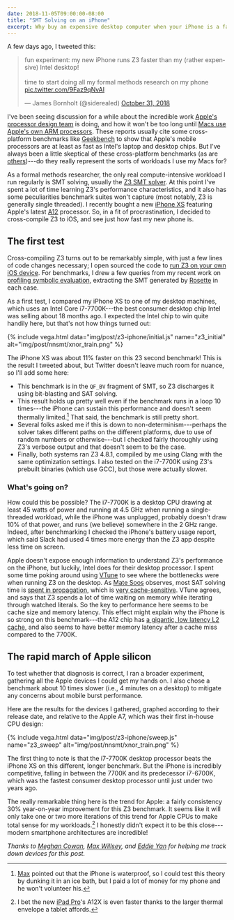```yaml
---
date: 2018-11-05T09:00:00-08:00
title: "SMT Solving on an iPhone"
excerpt: Why buy an expensive desktop computer when your iPhone is a faster SMT solver?
---
```


A few days ago, I tweeted this:

<blockquote class="twitter-tweet"><p lang="en" dir="ltr">fun experiment: my new iPhone runs Z3 faster than my (rather expensive) Intel desktop!<br><br>time to start doing all my formal methods research on my phone <a href="https://t.co/9Faz9qNvAI">pic.twitter.com/9Faz9qNvAI</a></p>&mdash; James Bornholt (@siderealed) <a href="https://twitter.com/siderealed/status/1057682481334218752?ref_src=twsrc%5Etfw">October 31, 2018</a></blockquote> <script async src="https://platform.twitter.com/widgets.js" charset="utf-8"></script>

I've been seeing discussion for a while about the incredible work
[Apple's processor design team][bb1] is doing,
and how it won't be too long until [Macs use Apple's own ARM processors][bb2].
These reports usually cite some cross-platform benchmarks
like [Geekbench][] to show that Apple's mobile processors
are at least as fast as Intel's laptop and desktop chips.
But I've always been a little skeptical
of these cross-platform benchmarks
(as are [others][linus])---do they really represent
the sorts of workloads I use my Macs for?

As a formal methods researcher,
the only real compute-intensive workload I run regularly
is SMT solving, usually the [Z3 SMT solver][z3].
At this point I've spent a lot of time
learning Z3's performance characteristics,
and it also has some peculiarities benchmark suites won't capture
(most notably, Z3 is generally single threaded).
I recently bought a new [iPhone XS][]
featuring Apple's latest [A12][] processor.
So, in a fit of procrastination,
I decided to cross-compile Z3 to iOS,
and see just how fast my new phone is.

## The first test

Cross-compiling Z3 turns out to be remarkably simple,
with just a few lines of code changes necessary;
I open sourced the code to [run Z3 on your own iOS device][gh].
For benchmarks, I drew a few queries
from my recent work on [profiling symbolic evaluation][sympro],
extracting the SMT generated by [Rosette][] in each case.

As a first test, I compared my iPhone XS
to one of my desktop machines, which uses an Intel Core i7-7700K---the best
consumer desktop chip Intel was selling about 18 months ago.
I expected the Intel chip to win quite handily here,
but that's not how things turned out:

{% include vega.html data="img/post/z3-iphone/initial.js" name="z3_initial" alt="img/post/nnsmt/xnor_train.png" %}

The iPhone XS was about 11% faster on this 23 second benchmark!
This is the result I tweeted about,
but Twitter doesn't leave much room for nuance,
so I'll add some here:

- This benchmark is in the `QF_BV` fragment of SMT,
  so Z3 discharges it using bit-blasting and SAT solving.
- This result holds up pretty well
  even if the benchmark runs in a loop 10 times---the iPhone
  can sustain this performance and doesn't seem thermally limited.[^water]
  That said, the benchmark is still pretty short.
- Several folks asked me if this is down to non-determinism---perhaps
  the solver takes different paths on the different platforms,
  due to use of random numbers or otherwise---but I checked
  fairly thoroughly using Z3's verbose output and that doesn't seem to be the case.
- Finally, both systems ran Z3 4.8.1, compiled by me using Clang with the same
  optimization settings.
  I also tested on the i7-7700K using Z3's prebuilt binaries (which use GCC),
  but those were actually slower.


### What's going on?

How could this be possible?
The i7-7700K is a desktop CPU drawing at least 45 watts of power
and running at 4.5 GHz
when running a single-threaded workload,
while the iPhone was unplugged, probably doesn't draw 10% of that power,
and runs (we believe) somewhere in the 2 GHz range.
Indeed, after benchmarking I checked the iPhone's battery usage report,
which said Slack had used 4 times more energy than the Z3 app
despite less time on screen.

Apple doesn't expose enough information to understand Z3's performance on the iPhone,
but luckily, Intel does for their desktop processor.
I spent some time poking around using [VTune][]
to see where the bottlenecks were when running Z3 on the desktop.
As [Mate Soos][ms] observes,
most SAT solving time is [spent in propagation][ms1],
which is [very cache-sensitive][ms2].
VTune agrees, and says that Z3 spends a lot of time
waiting on memory
while iterating through watched literals.
So the key to performance here seems to be
cache size and memory latency.
This effect might explain why the iPhone is so strong on this benchmark---the A12 chip
has [a gigantic, low latency L2 cache][anand],
and also seems to have better memory latency after a cache miss compared to the 7700K.


## The rapid march of Apple silicon

To test whether that diagnosis is correct,
I ran a broader experiment,
gathering all the Apple devices I could get my hands on.
I also chose a benchmark about 10 times slower (i.e., 4 minutes on a desktop)
to mitigate any concerns about mobile burst performance.

Here are the results for the devices I gathered,
graphed according to their release date,
and relative to the Apple A7,
which was their first in-house CPU design:

{% include vega.html data="img/post/z3-iphone/sweep.js" name="z3_sweep" alt="img/post/nnsmt/xnor_train.png" %}

The first thing to note is that the i7-7700K desktop processor
beats the iPhone XS on this different, longer benchmark.
But the iPhone is incredibly competitive, falling in between
the 7700K and its predecessor i7-6700K,
which was the fastest consumer desktop processor until just under two years ago.

The really remarkable thing here is the trend for Apple: a fairly
consistency 30% year-on-year improvement for this Z3 benchmark.
It seems like it will only take one or two more iterations of this trend
for Apple CPUs to make total sense for my workloads.[^ipad]
I honestly didn't expect it to be this close---modern smartphone architectures
are incredible!

*Thanks to [Meghan Cowan][], [Max Willsey][], and [Eddie Yan][] for helping me track down devices for this post.*

[^water]: [Max](https://mwillsey.com) pointed out that the iPhone is waterproof, so I could test this theory by dunking it in an ice bath, but I paid a lot of money for my phone and he won't volunteer his.
[^ipad]: I bet the new [iPad Pro](https://www.apple.com/ipad-pro/)'s A12X is even faster thanks to the larger thermal envelope a tablet affords.

[bb1]: https://www.bloomberg.com/graphics/2018-apple-custom-chips/
[bb2]: https://www.bloomberg.com/news/articles/2018-04-02/apple-is-said-to-plan-move-from-intel-to-own-mac-chips-from-2020/
[geekbench]: https://www.geekbench.com/
[linus]: https://www.realworldtech.com/forum/?threadid=136526&curpostid=136666
[z3]: https://github.com/z3prover/z3
[iPhone XS]: https://www.apple.com/iphone-xs/
[A12]: https://en.wikipedia.org/wiki/Apple_A12
[gh]: https://github.com/jamesbornholt/z3-ios
[sympro]: https://unsat.cs.washington.edu/projects/sympro
[rosette]: https://emina.github.io/rosette
[vtune]: https://software.intel.com/en-us/vtune
[ms]: https://www.msoos.org/
[ms1]: https://www.msoos.org/2010/07/propagating-faster/
[ms2]: https://www.msoos.org/2010/04/optimisations/
[anand]: https://www.anandtech.com/show/13392/the-iphone-xs-xs-max-review-unveiling-the-silicon-secrets/3
[Meghan Cowan]: https://cowanmeg.github.io/
[Max Willsey]: https://mwillsey.com/
[Eddie Yan]: https://homes.cs.washington.edu/~eqy/